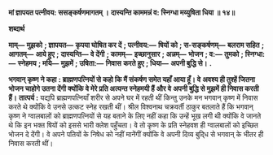 **मां ज्ञापयत पत्नीवय: ससङ्कर्षणमागतम् ।** **दास्यन्ति काममन्नं व: स्निग्धा मय्युषिता धिया ॥ १४॥** 

**शब्दार्थ** 

**माम्—** **मुझको** **; ज्ञापयत—** **कृपया घोषित कर दें** **; पत्नीवय:—** **षियों को** **; स-सङ्कर्षणम्—** **बलराम सहित** **; आगतम्—** **आये हुए** **;** **दास्यन्ति—** **वे देंगी** **; कामम्—** **इच्छानुसार** **; अन्नम्—** **भोजन** **; व:—** **तुमको** **; स्निग्धा:—** **स्नेहमय** **; मयि—** **मुझमें** **; उषिता:—** **निवास** **करते हुए** **; धिया—** **अपनी बुद्धि से।** **.** 

**भगवान् कृष्ण ने कहा** **: ब्राह्मणपत्नियों से कहो कि मैं संकर्षण समेत यहाँ आया हूँ। वे** **अवश्य ही तुश्हें जितना भोजन चाहोगे उतना देंगी क्योंकि वे मेरे प्रति अत्यन्त स्नेहमयी हैं और वे** **अपनी बुद्धि से मुझमें ही निवास करती हैं।** **तात्पर्य :** यद्यपि ब्राह्मणपत्नियाँ शरीर से अपने घर में रहती थीं किन्तु उनके मन भगवान् कृष्ण में निवास करते थे क्योंकि वे उनसे उत्कट स्नेह रखती थीं। श्रील विश्वनाथ चक्रवर्ती ठाकुर बतलाते हैं कि भगवान् कृष्ण ने ग्वालबालों को ब्राह्मणपत्नियों से यह बताने के लिए नहीं कहा कि उन्हें भूख लगी थी क्योंकि वे जानते थे कि इन भक्त षियों को इससे भारी क्लेश पहुँचता। वे तो कृष्ण के प्रति स्नेहवश ही ग्वालबालों को इच्छित भोजन दे देंगी। वे अपने पतियों के निषेध को नहीं मानेंगीं क्योंकि वे अपनी दिव्य बुदि्ध से भगवान् के भीतर ही निवास करती थीं।  